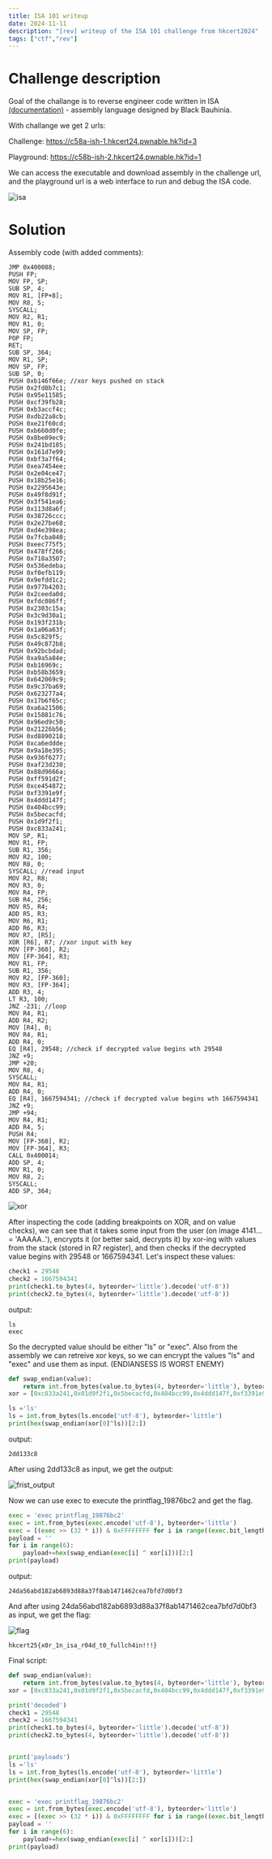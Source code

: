 ```yaml
---
title: ISA 101 writeup
date: 2024-11-11
description: "[rev] writeup of the ISA 101 challenge from hkcert2024"
tags: ["ctf","rev"]
---
```

#    Challenge description

Goal of the challange is to reverse engineer code written in ISA [(documentation)](https://hackmd.io/@blackb6a/bauhinia-isa) - assembly language designed by Black Bauhinia.

With challange we get 2 urls:

Challenge: https://c58a-ish-1.hkcert24.pwnable.hk?id=3 

Playground: https://c58b-ish-2.hkcert24.pwnable.hk?id=1

We can access the executable and download assembly in the challenge url, and the playground url is a web interface to run and debug the ISA code.

![isa](/images/isa_101/isa_playground.png)
# Solution

Assembly code (with added comments):
```assembly
JMP 0x400088;      
PUSH FP;
MOV FP, SP;
SUB SP, 4;
MOV R1, [FP+8];
MOV R8, 5;
SYSCALL;
MOV R2, R1;
MOV R1, 0;
MOV SP, FP;
POP FP;
RET;
SUB SP, 364;
MOV R1, SP;
MOV SP, FP;
SUB SP, 0;
PUSH 0xb146f66e; //xor keys pushed on stack
PUSH 0x2fd8b7c1;
PUSH 0x95e11585;
PUSH 0xcf39fb28;
PUSH 0xb3accf4c;
PUSH 0xdb22a8cb;
PUSH 0xe21f60cd;
PUSH 0xb660d0fe;
PUSH 0x8be89ec9;
PUSH 0x241bd185;
PUSH 0x161d7e99;
PUSH 0xbf3a7f64;
PUSH 0xea7454ee;
PUSH 0x2e04ce47;
PUSH 0x18b25e16;
PUSH 0x2295643e;
PUSH 0x49f8d91f;
PUSH 0x3f541ea6;
PUSH 0x113d8a6f;
PUSH 0x38726ccc;
PUSH 0x2e27be68;
PUSH 0xd4e398ea;
PUSH 0x7fcba040;
PUSH 0xeec775f5;
PUSH 0x478ff266;
PUSH 0x718a3507;
PUSH 0x536edeba;
PUSH 0xf0efb119;
PUSH 0x9efdd1c2;
PUSH 0x977b4203;
PUSH 0x2ceeda0d;
PUSH 0xfdc086ff;
PUSH 0x2303c15a;
PUSH 0x3c9d30a1;
PUSH 0x193f231b;
PUSH 0x1a06a63f;
PUSH 0x5c829f5;
PUSH 0x49c872b8;
PUSH 0x92bcbdad;
PUSH 0xa9a5a84e;
PUSH 0xb16969c;
PUSH 0xb58b3659;
PUSH 0x642069c9;
PUSH 0x9c37ba69;
PUSH 0x623277a4;
PUSH 0x17b6f65c;
PUSH 0xa6a21506;
PUSH 0x15881c76;
PUSH 0x96ed9c50;
PUSH 0x21226b56;
PUSH 0xd8890218;
PUSH 0xca6eddde;
PUSH 0x9a18e395;
PUSH 0x936f6277;
PUSH 0xaf23d230;
PUSH 0x88d9666a;
PUSH 0xff591d2f;
PUSH 0xce454872;
PUSH 0xf3391e9f;
PUSH 0x4ddd147f;
PUSH 0x404bcc99;
PUSH 0x5becacfd;
PUSH 0x1d9f2f1;
PUSH 0xc833a241;
MOV SP, R1;
MOV R1, FP;
SUB R1, 356;
MOV R2, 100;
MOV R8, 0;
SYSCALL; //read input
MOV R2, R8;
MOV R3, 0;
MOV R4, FP;
SUB R4, 256;
MOV R5, R4;
ADD R5, R3;
MOV R6, R1;
ADD R6, R3;
MOV R7, [R5];
XOR [R6], R7; //xor input with key
MOV [FP-360], R2;
MOV [FP-364], R3;
MOV R1, FP;
SUB R1, 356;
MOV R2, [FP-360];
MOV R3, [FP-364];
ADD R3, 4;
LT R3, 100;
JNZ -231; //loop
MOV R4, R1;
ADD R4, R2;
MOV [R4], 0;
MOV R4, R1;
ADD R4, 0;
EQ [R4], 29548; //check if decrypted value begins wth 29548
JNZ +9;
JMP +20;
MOV R8, 4;
SYSCALL;
MOV R4, R1;
ADD R4, 0;
EQ [R4], 1667594341; //check if decrypted value begins wth 1667594341
JNZ +9;
JMP +94;
MOV R4, R1;
ADD R4, 5;
PUSH R4;
MOV [FP-360], R2;
MOV [FP-364], R3;
CALL 0x400014;
ADD SP, 4;
MOV R1, 0;
MOV R8, 2;
SYSCALL;
ADD SP, 364;
```

![xor](/images/isa_101/isa_xor.png)

After inspecting the code (adding breakpoints on XOR, and on value checks), we can see that it takes some input from the user (on image 4141... = 'AAAAA..'), encrypts it (or better said, decrypts it) by xor-ing with values from the stack (stored in R7 register),
and then checks if the decrypted value begins with 29548 or 1667594341. Let's inspect these values:


```python
check1 = 29548
check2 = 1667594341
print(check1.to_bytes(4, byteorder='little').decode('utf-8'))
print(check2.to_bytes(4, byteorder='little').decode('utf-8'))
```
output:
```
ls
exec
```

So the decrypted value should be either "ls" or "exec". Also from the assembly we can retreive xor keys, so we can encrypt the values "ls" and "exec" and use them as input. (ENDIANSESS IS WORST ENEMY)
```python
def swap_endian(value):
    return int.from_bytes(value.to_bytes(4, byteorder='little'), byteorder='big')
xor = [0xc833a241,0x01d9f2f1,0x5becacfd,0x404bcc99,0x4ddd147f,0xf3391e9f]

ls ='ls'
ls = int.from_bytes(ls.encode('utf-8'), byteorder='little')
print(hex(swap_endian(xor[0]^ls))[2:])
```
output:
```
2dd133c8
```

After using 2dd133c8 as input, we get the output:

![frist_output](/images/isa_101/isa_first_payload_result.png)

Now we can use exec to execute the printflag_19876bc2 and get the flag.

```python
exec = 'exec printflag_19876bc2'
exec = int.from_bytes(exec.encode('utf-8'), byteorder='little')
exec = [(exec >> (32 * i)) & 0xFFFFFFFF for i in range((exec.bit_length() + 31) // 32)]
payload = ''
for i in range(6):
    payload+=hex(swap_endian(exec[i] ^ xor[i]))[2:]
print(payload)
```
output:
```
24da56abd182ab6893d88a37f8ab1471462cea7bfd7d0bf3
```

And after using 24da56abd182ab6893d88a37f8ab1471462cea7bfd7d0bf3 as input, we get the flag:

![flag](/images/isa_101/isa_flag.png)

```
hkcert25{x0r_1n_isa_r04d_t0_fullch4in!!!}
```

Final script:
```python
def swap_endian(value):
    return int.from_bytes(value.to_bytes(4, byteorder='little'), byteorder='big')
xor = [0xc833a241,0x01d9f2f1,0x5becacfd,0x404bcc99,0x4ddd147f,0xf3391e9f]

print('decoded')
check1 = 29548
check2 = 1667594341
print(check1.to_bytes(4, byteorder='little').decode('utf-8'))
print(check2.to_bytes(4, byteorder='little').decode('utf-8'))


print('payloads')
ls ='ls'
ls = int.from_bytes(ls.encode('utf-8'), byteorder='little')
print(hex(swap_endian(xor[0]^ls))[2:])


exec = 'exec printflag_19876bc2'
exec = int.from_bytes(exec.encode('utf-8'), byteorder='little')
exec = [(exec >> (32 * i)) & 0xFFFFFFFF for i in range((exec.bit_length() + 31) // 32)]
payload = ''
for i in range(6):
    payload+=hex(swap_endian(exec[i] ^ xor[i]))[2:]
print(payload)
```